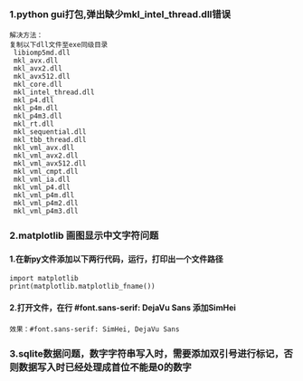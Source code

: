 ### 1.python gui打包,弹出缺少mkl_intel_thread.dll错误
    解决方法：
    复制以下dll文件至exe同级目录
     libiomp5md.dll
     mkl_avx.dll
     mkl_avx2.dll
     mkl_avx512.dll
     mkl_core.dll
     mkl_intel_thread.dll
     mkl_p4.dll
     mkl_p4m.dll
     mkl_p4m3.dll
     mkl_rt.dll
     mkl_sequential.dll
     mkl_tbb_thread.dll
     mkl_vml_avx.dll
     mkl_vml_avx2.dll
     mkl_vml_avx512.dll
     mkl_vml_cmpt.dll
     mkl_vml_ia.dll
     mkl_vml_p4.dll
     mkl_vml_p4m.dll
     mkl_vml_p4m2.dll
     mkl_vml_p4m3.dll

### 2.matplotlib 画图显示中文字符问题
#### 1.在新py文件添加以下两行代码，运行，打印出一个文件路径
    import matplotlib
    print(matplotlib.matplotlib_fname())
#### 2.打开文件，在行 #font.sans-serif: DejaVu Sans 添加SimHei
    效果：#font.sans-serif: SimHei, DejaVu Sans

### 3.sqlite数据问题，数字字符串写入时，需要添加双引号进行标记，否则数据写入时已经处理成首位不能是0的数字
